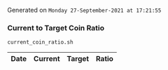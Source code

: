 Generated on `Monday 27-September-2021 at 17:21:55`

### Current to Target Coin Ratio
`current_coin_ratio.sh`

Date|Current|Target|Ratio
---|---|---|---
